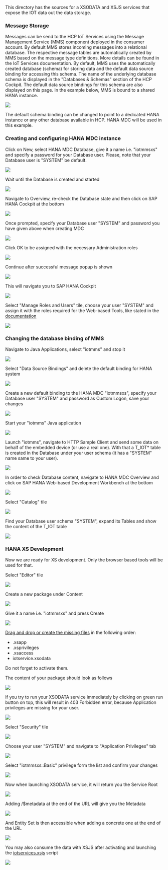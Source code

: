 This directory has the sources for a XSODATA and XSJS services that expose the IOT data out the data storage.

### Message Storage

Messages can be send to the HCP IoT Services using the Message Management Service (MMS) component deployed in the consumer account. By default MMS stores incoming messages into a relational database. 
The respective message tables are automatically created by MMS based on the message type definitions. More details can be found in the IoT Services documentation.
By default, MMS uses the automatically created database (schema) for storing data and the default data source binding for accessing this schema. 
The name of the underlying database schema is displayed in the "Databases & Schemas" section of the HCP Cockpit. The default data source bindings for this schema are also displayed on this page. 
In the example below, MMS is bound to a shared HANA instance.

![](../../../../images/xs/0001.png)

The default schema binding can be changed to point to a dedicated HANA instance or any other database available in HCP. HANA MDC will be used in this example.

### Creating and configuring HANA MDC instance

Click on New, select HANA MDC Database, give it a name i.e. "iotmmsxs" and specify a password for your Database user. Please, note that your Database user is "SYSTEM" be default.

![](../../../../images/xs/0002.png)

Wait until the Database is created and started

![](../../../../images/xs/0003.png)

Navigate to Overview, re-check the Database state and then click on SAP HANA Cockpit at the bottom

![](../../../../images/xs/0004.png)

Once prompted, specify your Database user "SYSTEM" and password you have given above when creating MDC

![](../../../../images/xs/0005.png)

Click OK to be assigned with the necessary Administration roles

![](../../../../images/xs/0006.png)

Continue after successful message popup is shown

![](../../../../images/xs/0007.png)

This will navigate you to SAP HANA Cockpit

![](../../../../images/xs/0008.png)

Select "Manage Roles and Users" tile, choose your user "SYSTEM" and assign it with the roles required for the Web-based Tools, like stated in the [documentation](https://help.hana.ondemand.com/help/frameset.htm?d7c4ca5dac4f4dbbb47901eebe9ea0d1.html) 

![](../../../../images/xs/0009.png)

### Changing the database binding of MMS

Navigate to Java Applications, select "iotmms" and stop it

![](../../../../images/xs/0010.png)

Select "Data Source Bindings" and delete the default binding for HANA system

![](../../../../images/xs/0011.png)

Create a new default binding to the HANA MDC "iotmmsxs", specify your Database user "SYSTEM" and password as Custom Logon, save your changes

![](../../../../images/xs/0012.png)

Start your "iotmms" Java application

![](../../../../images/xs/0013.png) 

Launch "iotmms", navigate to HTTP Sample Client and send some data on behalf of the embedded device (or use a real one). With that a T_IOT* table is created in the Database under your user schema (it has a "SYSTEM" name same to your user).

![](../../../../images/xs/0014.png) 

In order to check Database content, navigate to HANA MDC Overview and click on SAP HANA Web-based Development Workbench at the bottom

![](../../../../images/xs/0004.png) 

Select "Catalog" tile

![](../../../../images/xs/0015.png) 

Find your Database user schema "SYSTEM", expand its Tables and show the content of the T_IOT table

 ![](../../../../images/xs/0016.png) 

### HANA XS Development

Now we are ready for XS development. Only the browser based tools will be used for that.

Select "Editor" tile

![](../../../../images/xs/0015.png) 

Create a new package under Content

![](../../../../images/xs/0017.png) 

Give it a name i.e. "iotmmsxs" and press Create

![](../../../../images/xs/0018.png) 

[Drag and drop or create the missing files](iotmmsxs) in the following order:

- .xsapp
- .xsprivileges
- .xsaccess
- iotservice.xsodata

Do not forget to activate them.

The content of your package should look as follows

![](../../../../images/xs/0019.png) 

If you try to run your XSODATA service immediately by clicking on green run button on top, this will result in 403 Forbidden error, because Application privileges are missing for your user.

![](../../../../images/xs/0020.png) 

Select "Security" tile

![](../../../../images/xs/0015.png) 

Choose your user "SYSTEM" and navigate to "Application Privileges" tab

![](../../../../images/xs/0021.png) 

Select "iotmmsxs::Basic" privilege form the list and confirm your changes

![](../../../../images/xs/0022.png) 

Now when launching XSODATA service, it will return you the Service Root

![](../../../../images/xs/0023.png) 

Adding /$metadata at the end of the URL will give you the Metadata

![](../../../../images/xs/0024.png)

And Entity Set is then accessible when adding a concrete one at the end of the URL

![](../../../../images/xs/0025.png)
 
You may also consume the data with XSJS after activating and launching the [iotservices.xsjs](iotmmsxs) script

![](../../../../images/xs/0026.png)